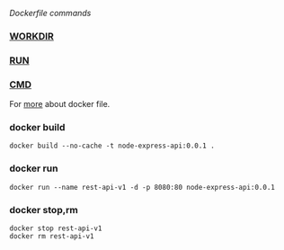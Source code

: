 *Dockerfile commands*
### [WORKDIR](https://docs.docker.com/engine/reference/builder/#workdir)

### [RUN](https://docs.docker.com/engine/reference/builder/#run)

### [CMD](https://docs.docker.com/engine/reference/builder/#cmd)

For [more](https://docs.docker.com/engine/reference/builder/) about docker file.

### docker build
```
docker build --no-cache -t node-express-api:0.0.1 .
```

### docker run
```
docker run --name rest-api-v1 -d -p 8080:80 node-express-api:0.0.1
```

### docker stop,rm
```
docker stop rest-api-v1
docker rm rest-api-v1
```